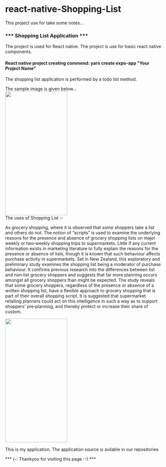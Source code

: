 # react-native-Shopping-List
This project use for take some notes... 

<h3>*** Shopping List Application ***</h3>

<p>The project is used for React native. The project is use for basic react native components.</p>

<h4>React native project creating commend: yarn create expo-app "Your Project Name"</h4>
<p>The shopping list application is performed by a todo list method.</p>
The sample image is given below...<br>
<img src="https://github.com/lokis1107/shopping-list/assets/139110018/90ed98f0-7776-4224-b7b6-4806820cb03b" alt="" style="height: 400px; width: 200px;"><br>
The uses of Shopping List :-
<p>
As grocery shopping, where it is observed that some shoppers take a list and others do not. The notion of “scripts” is used to examine the underlying reasons for the presence and absence of grocery shopping lists on major weekly or two‐weekly shopping trips to supermarkets. Little if any current information exists in marketing literature to fully explain the reasons for the presence or absence of lists, though it is known that such behaviour affects purchase activity in supermarkets. Set in New Zealand, this exploratory and preliminary study examines the shopping list being a moderator of purchase behaviour. It confirms previous research into the differences between list and non‐list grocery shoppers and suggests that far more planning occurs amongst all grocery shoppers than might be expected. The study reveals that some grocery shoppers, regardless of the presence or absence of a written shopping list, have a flexible approach to grocery shopping that is part of their overall shopping script. It is suggested that supermarket retailing planners could act on this intelligence in such a way as to support shoppers' pre‐planning, and thereby protect or increase their share of custom.</p>
<img src="https://github.com/lokis1107/shopping-list/assets/139110018/bed910d7-b7a9-444f-888c-a02812a6348c" alt="" style="height: 400px; width: 200px;"><br>
<p>This is my application. The application source is avilable in our repositories</p>

*** (-: Thankyou for visiting this page :-) ***

